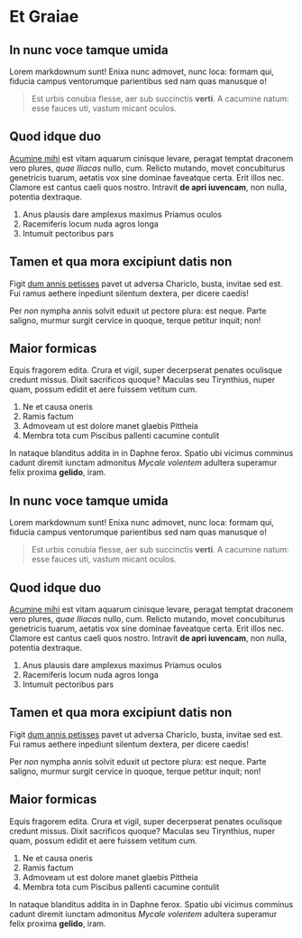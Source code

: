 # Et Graiae

## In nunc voce tamque umida

Lorem markdownum sunt! Enixa nunc admovet, nunc loca: formam qui, fiducia campus
ventorumque parientibus sed nam quas manusque o!

> Est urbis conubia flesse, aer sub succinctis **verti**. A cacumine natum: esse
> fauces uti, vastum micant oculos.

## Quod idque duo

[Acumine mihi](http://est-tradere.net/induit-in.html) est vitam aquarum cinisque
levare, peragat temptat draconem vero plures, *quae Iliacas* nullo, cum. Relicto
mutando, movet concubiturus genetricis tuarum, aetatis vox sine dominae
faveatque certa. Erit illos nec. Clamore est cantus caeli quos nostro. Intravit
**de apri iuvencam**, non nulla, potentia dextraque.

1. Anus plausis dare amplexus maximus Priamus oculos
2. Racemiferis locum nuda agros longa
3. Intumuit pectoribus pars

## Tamen et qua mora excipiunt datis non

Figit [dum annis petisses](http://sui.net/poterantaltera) pavet ut adversa
Chariclo, busta, invitae sed est. Fui ramus aethere inpediunt silentum dextera,
per dicere caedis!

Per *non* nympha annis solvit eduxit ut pectore plura: est neque. Parte saligno,
murmur surgit cervice in quoque, terque petitur inquit; non!

## Maior formicas

Equis fragorem edita. Crura et vigil, super decerpserat penates oculisque
credunt missus. Dixit sacrificos quoque? Maculas seu Tirynthius, nuper quam,
possum edidit et aere fuissem vetitum cum.

1. Ne et causa oneris
2. Ramis factum
3. Admoveam ut est dolore manet glaebis Pittheia
4. Membra tota cum Piscibus pallenti cacumine contulit

In nataque blanditus addita in in Daphne ferox. Spatio ubi vicimus comminus
cadunt diremit iunctam admonitus *Mycale volentem* adultera superamur felix
proxima **gelido**, iram.

## In nunc voce tamque umida

Lorem markdownum sunt! Enixa nunc admovet, nunc loca: formam qui, fiducia campus
ventorumque parientibus sed nam quas manusque o!

> Est urbis conubia flesse, aer sub succinctis **verti**. A cacumine natum: esse
> fauces uti, vastum micant oculos.

## Quod idque duo

[Acumine mihi](http://est-tradere.net/induit-in.html) est vitam aquarum cinisque
levare, peragat temptat draconem vero plures, *quae Iliacas* nullo, cum. Relicto
mutando, movet concubiturus genetricis tuarum, aetatis vox sine dominae
faveatque certa. Erit illos nec. Clamore est cantus caeli quos nostro. Intravit
**de apri iuvencam**, non nulla, potentia dextraque.

1. Anus plausis dare amplexus maximus Priamus oculos
2. Racemiferis locum nuda agros longa
3. Intumuit pectoribus pars

## Tamen et qua mora excipiunt datis non

Figit [dum annis petisses](http://sui.net/poterantaltera) pavet ut adversa
Chariclo, busta, invitae sed est. Fui ramus aethere inpediunt silentum dextera,
per dicere caedis!

Per *non* nympha annis solvit eduxit ut pectore plura: est neque. Parte saligno,
murmur surgit cervice in quoque, terque petitur inquit; non!

## Maior formicas

Equis fragorem edita. Crura et vigil, super decerpserat penates oculisque
credunt missus. Dixit sacrificos quoque? Maculas seu Tirynthius, nuper quam,
possum edidit et aere fuissem vetitum cum.

1. Ne et causa oneris
2. Ramis factum
3. Admoveam ut est dolore manet glaebis Pittheia
4. Membra tota cum Piscibus pallenti cacumine contulit

In nataque blanditus addita in in Daphne ferox. Spatio ubi vicimus comminus
cadunt diremit iunctam admonitus *Mycale volentem* adultera superamur felix
proxima **gelido**, iram.
